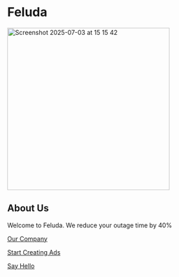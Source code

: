 # Feluda


<img width="371" alt="Screenshot 2025-07-03 at 15 15 42" src="https://github.com/user-attachments/assets/ff133be0-73dd-43e0-abf3-a57737532584" />

## About Us
Welcome to Feluda. We reduce your outage time by 40%

[Our Company](https://getfeluda.com)

[Start Creating Ads](https://app.getfeluda.com)

[Say Hello](mailto:hello@getfeluda.com)
